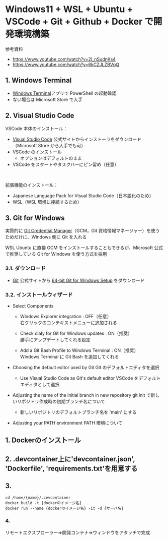 # Windows11 + WSL + Ubuntu + VSCode + Git + Github + Docker で開発環境構築
参考資料
* <https://www.youtube.com/watch?v=2l_nSudnKs4>
* <https://www.youtube.com/watch?v=6kCZJLZBVpQ>

## 1. Windows Terminal
* [Windows Terminal](https://apps.microsoft.com/detail/9n0dx20hk701?hl=ja-jp&gl=JP)アプリで PowerShell の起動確認
* ない場合は Microsoft Store で入手

## 2. Visual Studio Code
VSCode 本体のインストール：
* [Visual Studio Code](https://code.visualstudio.com/) 公式サイトからインストーラをダウンロード
  （Microsoft Store から入手でも可）
* VSCode のインストール
  * オプションはデフォルトのまま
* VSCode をスタートやタスクバーにピン留め（任意）
<br/>

拡張機能のインストール：
* Japanese Language Pack for Visual Studio Code（日本語化のため）
* WSL（WSL 環境に接続するため）

## 3. Git for Windows
実質的に [Git Credential Manager](https://docs.github.com/ja/get-started/getting-started-with-git/caching-your-github-credentials-in-git)（GCM，Git 資格情報マネージャー）を使うためだけに、Windows 側に Git を入れる
<br/>

WSL Ubuntu に直接 GCM をインストールすることもできるが、Microsoft 公式で推奨している Git for Windows を使う方式を採用

### 3.1. ダウンロード
* [Git](https://git-scm.com/download/win) 公式サイトから [64-bit Git for Windows Setup](https://github.com/git-for-windows/git/releases/download/v2.44.0.windows.1/Git-2.44.0-64-bit.exe) をダウンロード

### 3.2. インストールウィザード
* Select Components
  <br/>
  * Windows Explorer integration : OFF（任意）  
    右クリックのコンテキストメニューに追加される
    <br/>
    
  * Check dialy for Git for Windows updates : ON（推奨）  
    勝手にアップデートしてくれる設定
    <br/>
    
  * Add a Git Bash Profile to Windows Terminal : ON（推奨）  
    Windows Terminal に Git Bash を追加してくれる
    <br/>

* Choosing the default editor used by Git
  Git のデフォルトエディタを選択
  <br/>
  * Use Visual Studio Code as Git's default editor
    VSCode をデフォルトエディタとして選択
    <br/>

* Adjusting the name of the initial branch in new repository
  git init で新しいリポジトリ作成時の初期ブランチ名について
  <br/>
  * 新しいリポジトリのデフォルトブランチ名を 'main' にする
    <br/>

* Adjusting your PATH environment
  PATH 環境について
  <br/>
  





## 1. Dockerのインストール
## 2. .devcontainer上に'devcontainer.json', 'Dockerfile', 'requirements.txt'を用意する
## 3. 
```
cd /home/{name}/.cevcontainer
docker build -t {dockerのイメージ名}
docker run --name {dockerのイメージ名} -it -d {サーバ名}
```
### 4.
リモートエクスプローラー⇒開発コンテナ⇒ウィンドウをアタッチで完成
